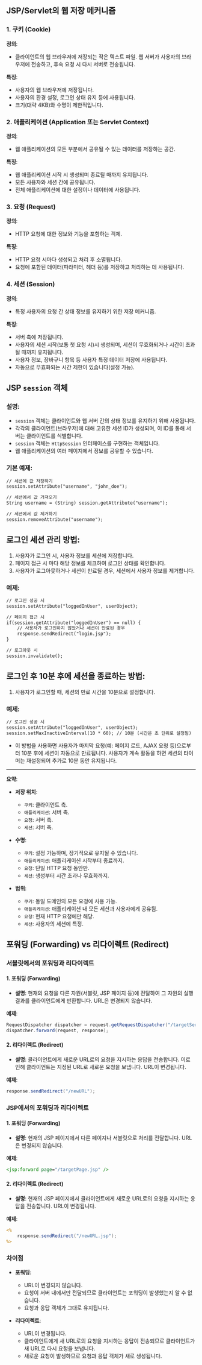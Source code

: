 ## **JSP/Servlet의 웹 저장 메커니즘**

### **1. 쿠키 (Cookie)**

**정의**: 
- 클라이언트의 웹 브라우저에 저장되는 작은 텍스트 파일. 웹 서버가 사용자의 브라우저에 전송하고, 후속 요청 시 다시 서버로 전송됩니다.

**특징**: 
- 사용자의 웹 브라우저에 저장됩니다.
- 사용자의 환경 설정, 로그인 상태 유지 등에 사용됩니다.
- 크기(대략 4KB)와 수명이 제한적입니다.

### **2. 애플리케이션 (Application 또는 Servlet Context)**

**정의**: 
- 웹 애플리케이션의 모든 부분에서 공유될 수 있는 데이터를 저장하는 공간.

**특징**: 
- 웹 애플리케이션 시작 시 생성되며 종료될 때까지 유지됩니다.
- 모든 사용자와 세션 간에 공유됩니다.
- 전체 애플리케이션에 대한 설정이나 데이터에 사용됩니다.

### **3. 요청 (Request)**

**정의**: 
- HTTP 요청에 대한 정보와 기능을 포함하는 객체.

**특징**: 
- HTTP 요청 시마다 생성되고 처리 후 소멸됩니다.
- 요청에 포함된 데이터(파라미터, 헤더 등)를 저장하고 처리하는 데 사용됩니다.

### **4. 세션 (Session)**

**정의**: 
- 특정 사용자의 요청 간 상태 정보를 유지하기 위한 저장 메커니즘.

**특징**: 
- 서버 측에 저장됩니다.
- 사용자의 세션 시작(보통 첫 요청 시)시 생성되며, 세션이 무효화되거나 시간이 초과될 때까지 유지됩니다.
- 사용자 정보, 장바구니 항목 등 사용자 특정 데이터 저장에 사용됩니다.
- 자동으로 무효화되는 시간 제한이 있습니다(설정 가능).


## **JSP `session` 객체**

### **설명**:

- `session` 객체는 클라이언트와 웹 서버 간의 상태 정보를 유지하기 위해 사용됩니다.
- 각각의 클라이언트(브라우저)에 대해 고유한 세션 ID가 생성되며, 이 ID를 통해 서버는 클라이언트를 식별합니다.
- `session` 객체는 `HttpSession` 인터페이스를 구현하는 객체입니다.
- 웹 애플리케이션의 여러 페이지에서 정보를 공유할 수 있습니다.

### **기본 예제**:

```jsp
// 세션에 값 저장하기
session.setAttribute("username", "john_doe");

// 세션에서 값 가져오기
String username = (String) session.getAttribute("username");

// 세션에서 값 제거하기
session.removeAttribute("username");
```

## **로그인 세션 관리 방법**:

1. 사용자가 로그인 시, 사용자 정보를 세션에 저장합니다.
2. 페이지 접근 시 마다 해당 정보를 체크하여 로그인 상태를 확인합니다.
3. 사용자가 로그아웃하거나 세션이 만료될 경우, 세션에서 사용자 정보를 제거합니다.

### **예제**:
```jsp
// 로그인 성공 시
session.setAttribute("loggedInUser", userObject);

// 페이지 접근 시
if(session.getAttribute("loggedInUser") == null) {
    // 사용자가 로그인하지 않았거나 세션이 만료된 경우
    response.sendRedirect("login.jsp");
}

// 로그아웃 시
session.invalidate();
```

## **로그인 후 10분 후에 세션을 종료하는 방법**:

1. 사용자가 로그인할 때, 세션의 만료 시간을 10분으로 설정합니다.

### **예제**:
```jsp
// 로그인 성공 시
session.setAttribute("loggedInUser", userObject);
session.setMaxInactiveInterval(10 * 60); // 10분 (시간은 초 단위로 설정됨)
```

- 이 방법을 사용하면 사용자가 마지막 요청(예: 페이지 로드, AJAX 요청 등)으로부터 10분 후에 세션이 자동으로 만료됩니다. 사용자가 계속 활동을 하면 세션의 타이머는 재설정되어 추가로 10분 동안 유지됩니다.
---

**요약**:

- **저장 위치**:
  - `쿠키`: 클라이언트 측.
  - `애플리케이션`: 서버 측.
  - `요청`: 서버 측.
  - `세션`: 서버 측.
  
- **수명**:
  - `쿠키`: 설정 가능하며, 장기적으로 유지될 수 있습니다.
  - `애플리케이션`: 애플리케이션 시작부터 종료까지.
  - `요청`: 단일 HTTP 요청 동안만.
  - `세션`: 생성부터 시간 초과나 무효화까지.
  
- **범위**:
  - `쿠키`: 동일 도메인의 모든 요청에 사용 가능.
  - `애플리케이션`: 애플리케이션 내 모든 세션과 사용자에게 공유됨.
  - `요청`: 현재 HTTP 요청에만 해당.
  - `세션`: 사용자의 세션에 특정.

## 포워딩 (Forwarding) vs 리다이렉트 (Redirect)

### 서블릿에서의 포워딩과 리다이렉트

#### **1. 포워딩 (Forwarding)**
- **설명**: 현재의 요청을 다른 자원(서블릿, JSP 페이지 등)에 전달하여 그 자원의 실행 결과를 클라이언트에게 반환합니다. URL은 변경되지 않습니다.

**예제**:
```java
RequestDispatcher dispatcher = request.getRequestDispatcher("/targetServlet");
dispatcher.forward(request, response);
```

#### **2. 리다이렉트 (Redirect)**
- **설명**: 클라이언트에게 새로운 URL로의 요청을 지시하는 응답을 전송합니다. 이로 인해 클라이언트는 지정된 URL로 새로운 요청을 보냅니다. URL이 변경됩니다.

**예제**:
```java
response.sendRedirect("/newURL");
```

### JSP에서의 포워딩과 리다이렉트

#### **1. 포워딩 (Forwarding)**
- **설명**: 현재의 JSP 페이지에서 다른 페이지나 서블릿으로 처리를 전달합니다. URL은 변경되지 않습니다.

**예제**:
```jsp
<jsp:forward page="/targetPage.jsp" />
```

#### **2. 리다이렉트 (Redirect)**
- **설명**: 현재의 JSP 페이지에서 클라이언트에게 새로운 URL로의 요청을 지시하는 응답을 전송합니다. URL이 변경됩니다.

**예제**:
```jsp
<%
    response.sendRedirect("/newURL.jsp");
%>
```

### 차이점

- **포워딩**:
  - URL이 변경되지 않습니다.
  - 요청이 서버 내에서만 전달되므로 클라이언트는 포워딩이 발생했는지 알 수 없습니다.
  - 요청과 응답 객체가 그대로 유지됩니다.
  
- **리다이렉트**:
  - URL이 변경됩니다.
  - 클라이언트에게 새 URL로의 요청을 지시하는 응답이 전송되므로 클라이언트가 새 URL로 다시 요청을 보냅니다.
  - 새로운 요청이 발생하므로 요청과 응답 객체가 새로 생성됩니다.




